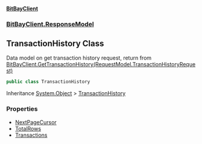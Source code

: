 #### [BitBayClient](./index.md 'index')
### [BitBayClient.ResponseModel](./BitBayClient-ResponseModel.md 'BitBayClient.ResponseModel')
## TransactionHistory Class
Data model on get transaction history request, return from [BitBayClient.GetTransactionHistory(RequestModel.TransactionHistoryRequest)](https://docs.microsoft.com/en-us/dotnet/api/BitBayClient.GetTransactionHistory#BitBayClient_GetTransactionHistory_RequestModel_TransactionHistoryRequest_ 'BitBayClient.GetTransactionHistory(RequestModel.TransactionHistoryRequest)')  
```csharp
public class TransactionHistory
```
Inheritance [System.Object](https://docs.microsoft.com/en-us/dotnet/api/System.Object 'System.Object') &gt; [TransactionHistory](./BitBayClient-ResponseModel-TransactionHistory.md 'BitBayClient.ResponseModel.TransactionHistory')  
### Properties
- [NextPageCursor](./BitBayClient-ResponseModel-TransactionHistory-NextPageCursor.md 'BitBayClient.ResponseModel.TransactionHistory.NextPageCursor')
- [TotalRows](./BitBayClient-ResponseModel-TransactionHistory-TotalRows.md 'BitBayClient.ResponseModel.TransactionHistory.TotalRows')
- [Transactions](./BitBayClient-ResponseModel-TransactionHistory-Transactions.md 'BitBayClient.ResponseModel.TransactionHistory.Transactions')

